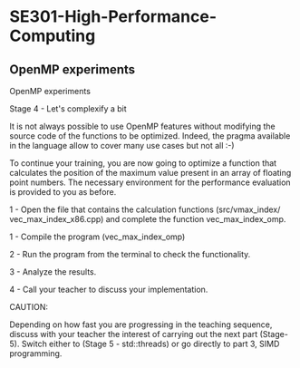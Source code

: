 # SE301-High-Performance-Computing
 
## OpenMP experiments

OpenMP experiments

Stage 4 - Let's complexify a bit

It is not always possible to use OpenMP features without modifying the source code of the functions to be optimized. Indeed, the pragma available in the language allow to cover many use cases but not all :-)

To continue your training, you are now going to optimize a function that calculates the position of the maximum value present in an array of floating point numbers. The necessary environment for the performance evaluation is provided to you as before.

1 - Open the file that contains the calculation functions (src/vmax_index/ vec_max_index_x86.cpp) and complete the function vec_max_index_omp.

1 - Compile the program (vec_max_index_omp)

2 - Run the program from the terminal to check the functionality.

3 - Analyze the results.

4 - Call your teacher to discuss your implementation.


CAUTION:

Depending on how fast you are progressing in the teaching sequence, discuss with your teacher the interest of carrying out the next part (Stage-5). Switch either to (Stage 5 - std::threads) or go directly to part 3, SIMD programming.
